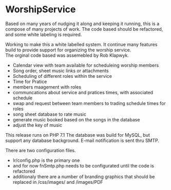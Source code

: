 # WorshipService
Based on many years of nudging it along and keeping it running, this is a compose of many projects of work.  The code based should be refactored, and some white labeling is required.

Working to make this a white labelled system.  It continue many features build to provide support for organizing the worship service.  
The orginal code based was assemebled by Rob Klapwyk. 
- Calendar view with team available for scheduleing worship members
- Song order, sheet music links or attachments
- Scheduling of different roles within the service
- Time for Pratice
- members maagement with roles
- communcations about service and pratices times, with associated schedule
- swap and request between team members to trading schedule times for roles
- song sheet database to rate music
- generate music booked based on the songs in the database
- adjust the key of music

This release runs on PHP 7.1 The database was build for MySQL, but support any database background.
E-mail notification is sent thru SMTP.

There are two configuration files.
- lr/config.php is the primary one
- and for now fnSmtp.php needs to be configurated until the code is refactored
- additionaly there are a number of branding graphics that should be replaced in /css/images/ and /images/PDF
